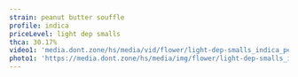 ```yaml
---
strain: peanut butter souffle
profile: indica
priceLevel: light dep smalls
thca: 30.17%
video1: 'media.dont.zone/hs/media/vid/flower/light-dep-smalls_indica_peanut-butter-souffle.webm'
photo1: 'https://media.dont.zone/hs/media/img/flower/light-dep-smalls_indica_peanut-butter-souffle.jpg'
---
```

